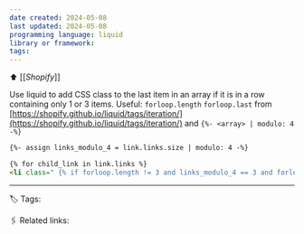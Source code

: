 ```yaml
---
date created: 2024-05-08
last updated: 2024-05-08
programming language: liquid
library or framework: 
tags:
---
```

⬆ [[_Shopify_]]

  Use liquid to add CSS class to the last item in an array if it is in a row containing only 1 or 3 items.
  Useful: 
  `forloop.length` 
  `forloop.last`
  from [https://shopify.github.io/liquid/tags/iteration/](https://shopify.github.io/liquid/tags/iteration/)
  and
  `{%- <array> | modulo: 4 -%}`
  
``` html
{%- assign links_modulo_4 = link.links.size | modulo: 4 -%}

{% for child_link in link.links %}
<li class=" {% if forloop.length != 3 and links_modulo_4 == 3 and forloop.last %} menu-children--three-items-on-row{% endif %} {% if forloop.length != 1 and links_modulo_4 == 1 and forloop.last %} menu-children--single-item-on-row{% endif %}">
```
---
🏷 Tags: 

🖇 Related links:
